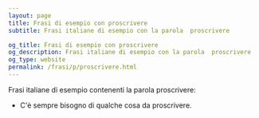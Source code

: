 ```yaml
---
layout: page
title: Frasi di esempio con proscrivere 
subtitle: Frasi italiane di esempio con la parola  proscrivere

og_title: Frasi di esempio con proscrivere 
og_description: Frasi italiane di esempio con la parola  proscrivere
og_type: website
permalink: /frasi/p/proscrivere.html
---
```


Frasi italiane di esempio contenenti la parola proscrivere:


- C'è sempre bisogno di qualche cosa da proscrivere.
